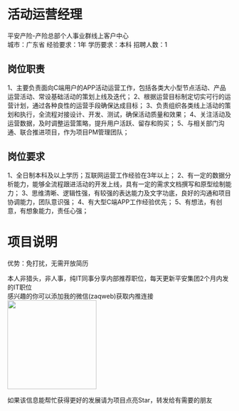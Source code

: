# 活动运营经理
平安产险-产险总部个人事业群线上客户中心  
城市：广东省 经验要求：1年 学历要求：本科  招聘人数：1

## 岗位职责
1、主要负责面向C端用户的APP活动运营工作，包括各类大小型节点活动、产品运营活动、常设基础活动的策划上线及迭代；
   2、根据运营目标制定切实可行的运营计划，通过各种良性的运营手段确保达成目标；
   3、负责组织各类线上活动的策划和执行，全流程对接设计、开发、测试，确保活动质量和效果；
   4、关注活动及运营数据，及时调整运营策略，提升用户活跃、留存和购买；
   5、与相关部门沟通、联合推进项目，作为项目PM管理团队；

## 岗位要求
1、全日制本科及以上学历；互联网运营工作经验在3年以上；
   2、有一定的数据分析能力，能够全流程跟进活动的开发上线，具有一定的需求文档撰写和原型绘制能力；
   3、思维清晰、逻辑性强，有较强的表达能力及文字功底，良好的沟通和项目协调能力，团队意识强；
   4、有大型C端APP工作经验优先；
   5、有想法，有创意，有想象能力，责任心强；

# 项目说明

优势：免打扰，无需开放简历

本人非猎头，非人事，纯IT同事分享内部推荐职位，每天更新平安集团2个月内发的IT职位  
感兴趣的你可以添加我的微信(zaqweb)获取内推连接  
<img src="https://github.com/zaqweb/PA-IT-JOBS/blob/master/WechatICode.jpeg"  height="200" width="200">

如果该信息能帮忙获得更好的发展请为项目点亮Star，转发给有需要的朋友





